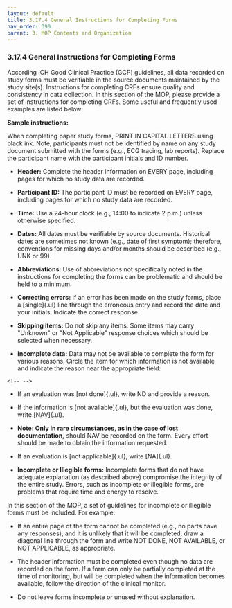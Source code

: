 ```yaml
---
layout: default
title: 3.17.4 General Instructions for Completing Forms
nav_order: 390
parent: 3. MOP Contents and Organization
---
```


### 3.17.4 General Instructions for Completing Forms

According ICH Good Clinical Practice (GCP) guidelines, all data recorded
on study forms must be verifiable in the source documents maintained by
the study site(s). Instructions for completing CRFs ensure quality and
consistency in data collection. In this section of the MOP, please
provide a set of instructions for completing CRFs. Some useful and
frequently used examples are listed below:

**Sample instructions:**

When completing paper study forms, PRINT IN CAPITAL LETTERS using black
ink. Note, participants must not be identified by name on any study
document submitted with the forms (e.g., ECG tracing, lab reports).
Replace the participant name with the participant initials and ID
number.

-   **Header:** Complete the header information on EVERY page, including
    pages for which no study data are recorded.

-   **Participant ID:** The participant ID must be recorded on EVERY
    page, including pages for which no study data are recorded.

-   **Time:** Use a 24-hour clock (e.g., 14:00 to indicate 2 p.m.)
    unless otherwise specified.

-   **Dates:** All dates must be verifiable by source documents.
    Historical dates are sometimes not known (e.g., date of first
    symptom); therefore, conventions for missing days and/or months
    should be described (e.g., UNK or 99).

-   **Abbreviations:** Use of abbreviations not specifically noted in
    the instructions for completing the forms can be problematic and
    should be held to a minimum.

-   **Correcting errors:** If an error has been made on the study forms,
    place a [single]{.ul} line through the erroneous entry and record
    the date and your initials. Indicate the correct response.

-   **Skipping items:** Do not skip any items. Some items may carry
    \"Unknown\" or \"Not Applicable\" response choices which should be
    selected when necessary.

-   **Incomplete data:** Data may not be available to complete the form
    for various reasons. Circle the item for which information is not
    available and indicate the reason near the appropriate field:

```{=html}
<!-- -->
```
-   If an evaluation was [not done]{.ul}, write ND and provide a reason.

-   If the information is [not available]{.ul}, but the evaluation was
    done, write [NAV]{.ul}.

-   **Note: Only in rare circumstances, as in the case of lost
    documentation,** should NAV be recorded on the form. Every effort
    should be made to obtain the information requested.

-   If an evaluation is [not applicable]{.ul}, write [NA]{.ul}.

-   **Incomplete or Illegible forms:** Incomplete forms that do not have
    adequate explanation (as described above) compromise the integrity
    of the entire study. Errors, such as incomplete or illegible forms,
    are problems that require time and energy to resolve.

In this section of the MOP, a set of guidelines for incomplete or
illegible forms must be included. For example:

-   If an entire page of the form cannot be completed (e.g., no parts
    have any responses), and it is unlikely that it will be completed,
    draw a diagonal line through the form and write NOT DONE, NOT
    AVAILABLE, or NOT APPLICABLE, as appropriate.

-   The header information must be completed even though no data are
    recorded on the form. If a form can only be partially completed at
    the time of monitoring, but will be completed when the information
    becomes available, follow the direction of the clinical monitor.

-   Do not leave forms incomplete or unused without explanation.


